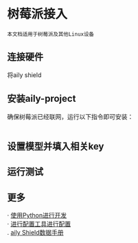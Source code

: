# 树莓派接入
`本文档适用于树莓派及其他Linux设备`  

## 连接硬件
将aily shield

## 安装aily-project
确保树莓派已经联网，运行以下指令即可安装：
```bash

```

## 设置模型并填入相关key

## 运行测试

## 更多
· [使用Python进行开发]()  
· [进行配置工具进行配置]()  
. [aily Shield数据手册]()
